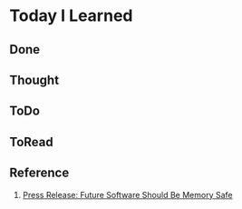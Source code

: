 # Today I Learned

## Done

## Thought

## ToDo

## ToRead

## Reference
1. [Press Release: Future Software Should Be Memory Safe](https://www.whitehouse.gov/oncd/briefing-room/2024/02/26/press-release-technical-report/)